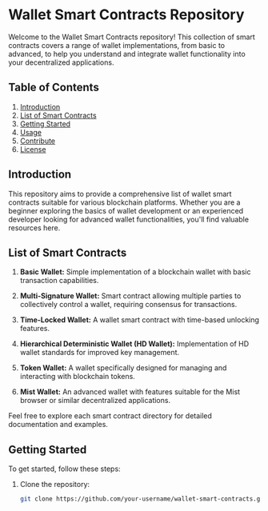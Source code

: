 # Wallet Smart Contracts Repository

Welcome to the Wallet Smart Contracts repository! This collection of smart contracts covers a range of wallet implementations, from basic to advanced, to help you understand and integrate wallet functionality into your decentralized applications.

## Table of Contents

1. [Introduction](#introduction)
2. [List of Smart Contracts](#list-of-smart-contracts)
3. [Getting Started](#getting-started)
4. [Usage](#usage)
5. [Contribute](#contribute)
6. [License](#license)

## Introduction

This repository aims to provide a comprehensive list of wallet smart contracts suitable for various blockchain platforms. Whether you are a beginner exploring the basics of wallet development or an experienced developer looking for advanced wallet functionalities, you'll find valuable resources here.

## List of Smart Contracts

1. **Basic Wallet:** Simple implementation of a blockchain wallet with basic transaction capabilities.

2. **Multi-Signature Wallet:** Smart contract allowing multiple parties to collectively control a wallet, requiring consensus for transactions.

3. **Time-Locked Wallet:** A wallet smart contract with time-based unlocking features.

4. **Hierarchical Deterministic Wallet (HD Wallet):** Implementation of HD wallet standards for improved key management.

5. **Token Wallet:** A wallet specifically designed for managing and interacting with blockchain tokens.

6. **Mist Wallet:** An advanced wallet with features suitable for the Mist browser or similar decentralized applications.

Feel free to explore each smart contract directory for detailed documentation and examples.

## Getting Started

To get started, follow these steps:

1. Clone the repository:

   ```bash
   git clone https://github.com/your-username/wallet-smart-contracts.git

